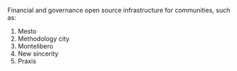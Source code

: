 Financial and governance open source infrastructure for communities, such as: 

1. Mesto
2. Methodology city
3. Montelibero
4. New sincerity
5. Praxis
